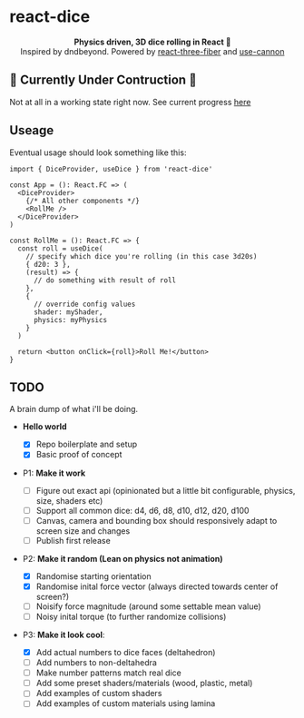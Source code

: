 # react-dice

<div align="center"><strong>Physics driven, 3D dice rolling in React 🎲</strong></div>
<div align="center"> Inspired by dndbeyond. Powered by <a href="https://github.com/pmndrs/react-three-fiber">react-three-fiber</a> and 
  <a href="https://github.com/pmndrs/use-cannon">use-cannon</a> </div>

## 🚧 Currently Under Contruction 🚧

Not at all in a working state right now. See current progress [here](https://harris-jacob.github.io/react-dice/)

## Useage

Eventual usage should look something like this:

```tsx
import { DiceProvider, useDice } from 'react-dice'

const App = (): React.FC => (
  <DiceProvider>
    {/* All other components */}
    <RollMe />
  </DiceProvider>
)

const RollMe = (): React.FC => {
  const roll = useDice(
    // specify which dice you're rolling (in this case 3d20s)
    { d20: 3 },
    (result) => {
      // do something with result of roll
    },
    {
      // override config values
      shader: myShader,
      physics: myPhysics
    }
  )

  return <button onClick={roll}>Roll Me!</button>
}
```

## TODO

A brain dump of what i'll be doing.

- **Hello world**

  - [x] Repo boilerplate and setup
  - [x] Basic proof of concept

- P1: **Make it work**

  - [ ] Figure out exact api (opinionated but a little bit configurable, physics, size, shaders etc)
  - [ ] Support all common dice: d4, d6, d8, d10, d12, d20, d100
  - [ ] Canvas, camera and bounding box should responsively adapt to screen size and changes
  - [ ] Publish first release

- P2: **Make it random (Lean on physics not animation)**

  - [x] Randomise starting orientation
  - [x] Randomise inital force vector (always directed towards center of screen?)
  - [ ] Noisify force magnitude (around some settable mean value)
  - [ ] Noisy inital torque (to further randomize collisions)

- P3: **Make it look cool**:
  - [x] Add actual numbers to dice faces (deltahedron)
  - [ ] Add numbers to non-deltahedra
  - [ ] Make number patterns match real dice
  - [ ] Add some preset shaders/materials (wood, plastic, metal)
  - [ ] Add examples of custom shaders
  - [ ] Add examples of custom materials using lamina
